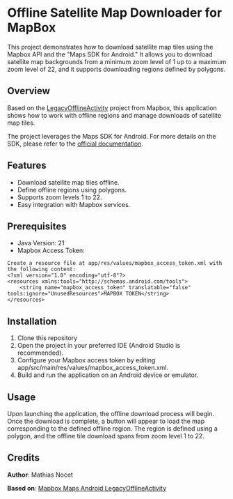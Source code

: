 # Offline Satellite Map Downloader for MapBox

This project demonstrates how to download satellite map tiles using the Mapbox API and the "Maps SDK for Android." It allows you to download satellite map backgrounds from a minimum zoom level of 1 up to a maximum zoom level of 22, and it supports downloading regions defined by polygons.

## Overview
Based on the [LegacyOfflineActivity](https://github.com/mapbox/mapbox-maps-android/blob/main/app/src/main/java/com/mapbox/maps/testapp/examples/LegacyOfflineActivity.kt) project from Mapbox, this application shows how to work with offline regions and manage downloads of satellite map tiles.

The project leverages the Maps SDK for Android. For more details on the SDK, please refer to the [official documentation](https://docs.mapbox.com/android/maps/guides/).

## Features

- Download satellite map tiles offline.
- Define offline regions using polygons.
- Supports zoom levels 1 to 22.
- Easy integration with Mapbox services.

## Prerequisites

- Java Version: 21
- Mapbox Access Token:
```
Create a resource file at app/res/values/mapbox_access_token.xml with the following content:
<?xml version="1.0" encoding="utf-8"?>
<resources xmlns:tools="http://schemas.android.com/tools">
    <string name="mapbox_access_token" translatable="false" tools:ignore="UnusedResources">MAPBOX TOKEN</string>
</resources>
```

## Installation

1. Clone this repository
2. Open the project in your preferred IDE (Android Studio is recommended).
3. Configure your Mapbox access token by editing app/src/main/res/values/mapbox_access_token.xml.
4. Build and run the application on an Android device or emulator.

## Usage

Upon launching the application, the offline download process will begin. Once the download is complete, a button will appear to load the map corresponding to the defined offline region. The region is defined using a polygon, and the offline tile download spans from zoom level 1 to 22.

## Credits

**Author**: Mathias Nocet

**Based on**: [Mapbox Maps Android LegacyOfflineActivity](https://github.com/mapbox/mapbox-maps-android/blob/main/app/src/main/java/com/mapbox/maps/testapp/examples/LegacyOfflineActivity.kt)
